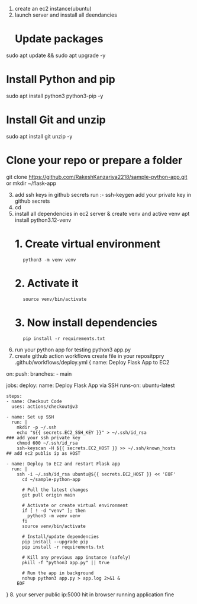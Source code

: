1. create an ec2 instance(ubuntu)
2. launch server and insstall all deendancies
   # Update packages
sudo apt update && sudo apt upgrade -y

# Install Python and pip
sudo apt install python3 python3-pip -y

# Install Git and unzip
sudo apt install git unzip -y

# Clone your repo or prepare a folder
git clone https://github.com/RakeshKanzariya2218/sample-python-app.git  
or 
mkdir ~/flask-app

3. add ssh keys in github secrets 
   run :- ssh-keygen
   add your private key in github secrets
4. cd <git repository>
5. install all dependencies in ec2 server & create venv and active venv 
     apt install python3.12-venv
     # 1. Create virtual environment
          python3 -m venv venv

     # 2. Activate it
          source venv/bin/activate

     # 3. Now install dependencies
          pip install -r requirements.txt
6. run your python app for testing
    python3 app.py
7. create github action workflows
    create file in your repositppry
   .github/workflows/deploy.yml
   {
   name: Deploy Flask App to EC2

on:
  push:
    branches:
      - main

jobs:
  deploy:
    name: Deploy Flask App via SSH
    runs-on: ubuntu-latest

    steps:
    - name: Checkout Code
      uses: actions/checkout@v3

    - name: Set up SSH
      run: |
        mkdir -p ~/.ssh
        echo "${{ secrets.EC2_SSH_KEY }}" > ~/.ssh/id_rsa                  ### add your ssh private key 
        chmod 600 ~/.ssh/id_rsa
        ssh-keyscan -H ${{ secrets.EC2_HOST }} >> ~/.ssh/known_hosts           ## add ec2 publis ip as HOST 

    - name: Deploy to EC2 and restart Flask app
      run: |
        ssh -i ~/.ssh/id_rsa ubuntu@${{ secrets.EC2_HOST }} << 'EOF'
          cd ~/sample-python-app

          # Pull the latest changes
          git pull origin main

          # Activate or create virtual environment
          if [ ! -d "venv" ]; then
            python3 -m venv venv
          fi
          source venv/bin/activate

          # Install/update dependencies
          pip install --upgrade pip
          pip install -r requirements.txt

          # Kill any previous app instance (safely)
          pkill -f "python3 app.py" || true

          # Run the app in background
          nohup python3 app.py > app.log 2>&1 &
        EOF
}
8. your server public ip:5000 hit in browser running application fine 



